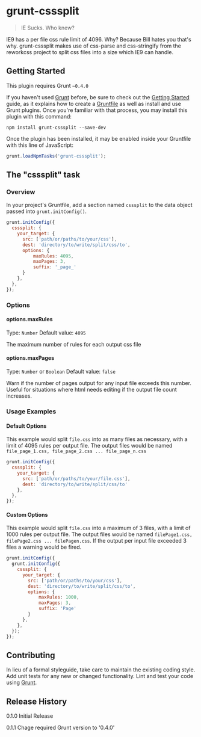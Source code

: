 # grunt-csssplit

> IE Sucks. Who knew?

IE9 has a per file css rule limit of 4096. Why? Because Bill hates you that's why.
grunt-csssplit makes use of css-parse and css-stringify from the reworkcss project to split css files
into a size which IE9 can handle.

## Getting Started
This plugin requires Grunt `~0.4.0`

If you haven't used [Grunt](http://gruntjs.com/) before, be sure to check out the [Getting Started](http://gruntjs.com/getting-started) guide, as it explains how to create a [Gruntfile](http://gruntjs.com/sample-gruntfile) as well as install and use Grunt plugins. Once you're familiar with that process, you may install this plugin with this command:

```shell
npm install grunt-csssplit --save-dev
```

Once the plugin has been installed, it may be enabled inside your Gruntfile with this line of JavaScript:

```js
grunt.loadNpmTasks('grunt-csssplit');
```

## The "csssplit" task

### Overview
In your project's Gruntfile, add a section named `csssplit` to the data object passed into `grunt.initConfig()`.

```js
grunt.initConfig({
  csssplit: {
    your_target: {
      src: ['path/or/paths/to/your/css'],
      dest: 'directory/to/write/split/css/to',
      options: {
          maxRules: 4095,
          maxPages: 3,
          suffix: '_page_'
      }
    },
  },
});
```

### Options

#### options.maxRules
Type: `Number`
Default value: `4095`

The maximum number of rules for each output css file

#### options.maxPages
Type: `Number` or `Boolean`
Default value: `false`

Warn if the number of pages output for any input file exceeds this number. Useful for
situations where html needs editing if the output file count increases.

### Usage Examples

#### Default Options
This example would split `file.css` into as many files as necessary, with a limit of 4095
rules per output file. The output files would be named `file_page_1.css, file_page_2.css ... file_page_n.css`

```js
grunt.initConfig({
  csssplit: {
    your_target: {
      src: ['path/or/paths/to/your/file.css'],
      dest: 'directory/to/write/split/css/to'
    },
  },
});
```

#### Custom Options
This example would split `file.css` into a maximum of 3 files, with a limit of 1000
rules per output file. The output files would be named `filePage1.css, filePage2.css ... filePagen.css`.
If the output per input file exceeded 3 files a warning would be fired.

```js
grunt.initConfig({
  grunt.initConfig({
    csssplit: {
      your_target: {
        src: ['path/or/paths/to/your/css'],
        dest: 'directory/to/write/split/css/to',
        options: {
            maxRules: 1000,
            maxPages: 3,
            suffix: 'Page'
        }
      },
    },
  });
});
```

## Contributing
In lieu of a formal styleguide, take care to maintain the existing coding style. Add unit tests for any new or changed functionality. Lint and test your code using [Grunt](http://gruntjs.com/).

## Release History
0.1.0 Initial Release

0.1.1 Chage required Grunt version to '0.4.0'
